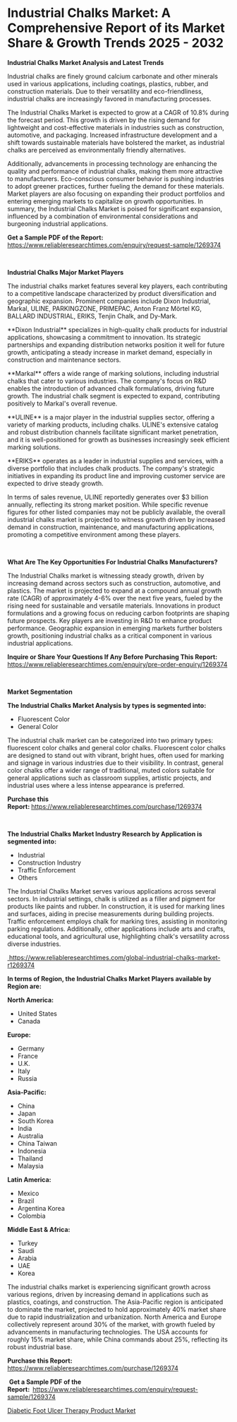 <p><h1>Industrial Chalks Market: A Comprehensive Report of its Market Share & Growth Trends 2025 - 2032</h1></p><p><strong>Industrial Chalks Market Analysis and Latest Trends</strong></p>
<p><p>Industrial chalks are finely ground calcium carbonate and other minerals used in various applications, including coatings, plastics, rubber, and construction materials. Due to their versatility and eco-friendliness, industrial chalks are increasingly favored in manufacturing processes.</p><p>The Industrial Chalks Market is expected to grow at a CAGR of 10.8% during the forecast period. This growth is driven by the rising demand for lightweight and cost-effective materials in industries such as construction, automotive, and packaging. Increased infrastructure development and a shift towards sustainable materials have bolstered the market, as industrial chalks are perceived as environmentally friendly alternatives.</p><p>Additionally, advancements in processing technology are enhancing the quality and performance of industrial chalks, making them more attractive to manufacturers. Eco-conscious consumer behavior is pushing industries to adopt greener practices, further fueling the demand for these materials. Market players are also focusing on expanding their product portfolios and entering emerging markets to capitalize on growth opportunities. In summary, the Industrial Chalks Market is poised for significant expansion, influenced by a combination of environmental considerations and burgeoning industrial applications.</p></p>
<p><strong>Get a Sample PDF of the Report:&nbsp;</strong> <a href="https://www.reliableresearchtimes.com/enquiry/request-sample/1269374?utm_campaign=3088&utm_medium=2&utm_source=Github&utm_content=ia&utm_term=24032025&utm_id=industrial-chalks">https://www.reliableresearchtimes.com/enquiry/request-sample/1269374</a></p>
<p>&nbsp;</p>
<p><strong>Industrial Chalks Major Market Players</strong></p>
<p><p>The industrial chalks market features several key players, each contributing to a competitive landscape characterized by product diversification and geographic expansion. Prominent companies include Dixon Industrial, Markal, ULINE, PARKINGZONE, PRIMEPAC, Anton Franz Mörtel KG, BALLARD INDUSTRIAL, ERIKS, Tenjin Chalk, and Dy-Mark.</p><p>**Dixon Industrial** specializes in high-quality chalk products for industrial applications, showcasing a commitment to innovation. Its strategic partnerships and expanding distribution networks position it well for future growth, anticipating a steady increase in market demand, especially in construction and maintenance sectors.</p><p>**Markal** offers a wide range of marking solutions, including industrial chalks that cater to various industries. The company's focus on R&D enables the introduction of advanced chalk formulations, driving future growth. The industrial chalk segment is expected to expand, contributing positively to Markal's overall revenue.</p><p>**ULINE** is a major player in the industrial supplies sector, offering a variety of marking products, including chalks. ULINE's extensive catalog and robust distribution channels facilitate significant market penetration, and it is well-positioned for growth as businesses increasingly seek efficient marking solutions.</p><p>**ERIKS** operates as a leader in industrial supplies and services, with a diverse portfolio that includes chalk products. The company's strategic initiatives in expanding its product line and improving customer service are expected to drive steady growth.</p><p>In terms of sales revenue, ULINE reportedly generates over $3 billion annually, reflecting its strong market position. While specific revenue figures for other listed companies may not be publicly available, the overall industrial chalks market is projected to witness growth driven by increased demand in construction, maintenance, and manufacturing applications, promoting a competitive environment among these players.</p></p>
<p>&nbsp;</p>
<p><strong>What Are The Key Opportunities For Industrial Chalks Manufacturers?</strong></p>
<p><p>The Industrial Chalks market is witnessing steady growth, driven by increasing demand across sectors such as construction, automotive, and plastics. The market is projected to expand at a compound annual growth rate (CAGR) of approximately 4-6% over the next five years, fueled by the rising need for sustainable and versatile materials. Innovations in product formulations and a growing focus on reducing carbon footprints are shaping future prospects. Key players are investing in R&D to enhance product performance. Geographic expansion in emerging markets further bolsters growth, positioning industrial chalks as a critical component in various industrial applications.</p></p>
<p><strong>Inquire or Share Your Questions If Any Before Purchasing This Report:</strong> <a href="https://www.reliableresearchtimes.com/enquiry/pre-order-enquiry/1269374?utm_campaign=3088&utm_medium=2&utm_source=Github&utm_content=ia&utm_term=24032025&utm_id=industrial-chalks">https://www.reliableresearchtimes.com/enquiry/pre-order-enquiry/1269374</a></p>
<p>&nbsp;</p>
<p><strong>Market Segmentation</strong></p>
<p><strong>The Industrial Chalks Market Analysis by types is segmented into:</strong></p>
<p><ul><li>Fluorescent Color</li><li>General Color</li></ul></p>
<p><p>The industrial chalk market can be categorized into two primary types: fluorescent color chalks and general color chalks. Fluorescent color chalks are designed to stand out with vibrant, bright hues, often used for marking and signage in various industries due to their visibility. In contrast, general color chalks offer a wider range of traditional, muted colors suitable for general applications such as classroom supplies, artistic projects, and industrial uses where a less intense appearance is preferred.</p></p>
<p><strong>Purchase this Report:&nbsp;</strong><a href="https://www.reliableresearchtimes.com/purchase/1269374?utm_campaign=3088&utm_medium=2&utm_source=Github&utm_content=ia&utm_term=24032025&utm_id=industrial-chalks">https://www.reliableresearchtimes.com/purchase/1269374</a></p>
<p>&nbsp;</p>
<p><strong>The Industrial Chalks Market Industry Research by Application is segmented into:</strong></p>
<p><ul><li>Industrial</li><li>Construction Industry</li><li>Traffic Enforcement</li><li>Others</li></ul></p>
<p><p>The Industrial Chalks Market serves various applications across several sectors. In industrial settings, chalk is utilized as a filler and pigment for products like paints and rubber. In construction, it is used for marking lines and surfaces, aiding in precise measurements during building projects. Traffic enforcement employs chalk for marking tires, assisting in monitoring parking regulations. Additionally, other applications include arts and crafts, educational tools, and agricultural use, highlighting chalk's versatility across diverse industries.</p></p>
<p><a href="https://www.reliableresearchtimes.com/global-industrial-chalks-market-r1269374?utm_campaign=3088&utm_medium=2&utm_source=Github&utm_content=ia&utm_term=24032025&utm_id=industrial-chalks">&nbsp;https://www.reliableresearchtimes.com/global-industrial-chalks-market-r1269374</a></p>
<p><strong>In terms of Region, the Industrial Chalks Market Players available by Region are:</strong></p>
<p>
    <p> <strong> North America: </strong>
        <ul>
            <li>United States</li>
            <li>Canada</li>
        </ul>
        </p> 
    <p> <strong> Europe: </strong>
        <ul>
            <li>Germany</li>
            <li>France</li>
            <li>U.K.</li>
            <li>Italy</li>
            <li>Russia</li>
        </ul>
        </p> 
    <p> <strong> Asia-Pacific: </strong>
        <ul>
            <li>China</li>
            <li>Japan</li>
            <li>South Korea</li>
            <li>India</li>
            <li>Australia</li>
            <li>China Taiwan</li>
            <li>Indonesia</li>
            <li>Thailand</li>
            <li>Malaysia</li>
        </ul>
        </p> 
    <p> <strong> Latin America: </strong>
        <ul>
            <li>Mexico</li>
            <li>Brazil</li>
            <li>Argentina Korea</li>
            <li>Colombia</li>
        </ul>
        </p> 
    <p> <strong> Middle East & Africa: </strong>
        <ul>
            <li>Turkey</li>
            <li>Saudi</li>
            <li>Arabia</li>
            <li>UAE</li>
            <li>Korea</li>
        </ul>
    </p>
    </p>
<p><p>The industrial chalks market is experiencing significant growth across various regions, driven by increasing demand in applications such as plastics, coatings, and construction. The Asia-Pacific region is anticipated to dominate the market, projected to hold approximately 40% market share due to rapid industrialization and urbanization. North America and Europe collectively represent around 30% of the market, with growth fueled by advancements in manufacturing technologies. The USA accounts for roughly 15% market share, while China commands about 25%, reflecting its robust industrial base.</p></p>
<p><strong>Purchase this Report: </strong><a href="https://www.reliableresearchtimes.com/purchase/1269374?utm_campaign=3088&utm_medium=2&utm_source=Github&utm_content=ia&utm_term=24032025&utm_id=industrial-chalks">https://www.reliableresearchtimes.com/purchase/1269374</a></p>
<p>&nbsp;<strong>Get a Sample PDF of the Report:&nbsp;&nbsp;</strong><a href="https://www.reliableresearchtimes.com/enquiry/request-sample/1269374?utm_campaign=3088&utm_medium=2&utm_source=Github&utm_content=ia&utm_term=24032025&utm_id=industrial-chalks">https://www.reliableresearchtimes.com/enquiry/request-sample/1269374</a></p>
<p><strong></strong></p>
<p><p><a href="https://github.com/akermigarib/Market-Research-Report-List-1/blob/main/diabetic-foot-ulcer-therapy-product-market.md?utm_campaign=3088&utm_medium=2&utm_source=Github&utm_content=ia&utm_term=24032025&utm_id=industrial-chalks">Diabetic Foot Ulcer Therapy Product Market</a></p></p>